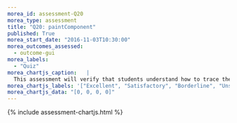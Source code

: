 ```yaml
---
morea_id: assessment-Q20
morea_type: assessment
title: "Q20: paintComponent"
published: True
morea_start_date: "2016-11-03T10:30:00"
morea_outcomes_assessed: 
  - outcome-gui
morea_labels: 
  - "Quiz"
morea_chartjs_caption:   |
  This assessment will verify that students understand how to trace the paintComponent method.
morea_chartjs_labels: '["Excellent", "Satisfactory", "Borderline", "Unsatisfactory"]'
morea_chartjs_data: "[0, 0, 0, 0]"
---
```


{%  include assessment-chartjs.html  %}
